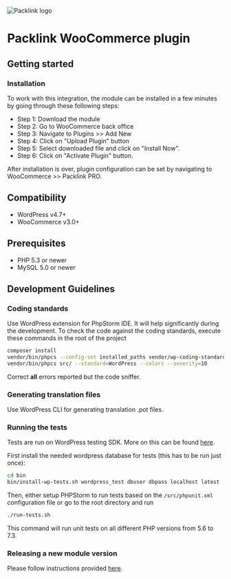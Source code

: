 ![Packlink logo](https://pro.packlink.es/public-assets/common/images/icons/packlink.svg)

# Packlink WooCommerce plugin

## Getting started

### Installation
To work with this integration, the module can be installed in a few minutes by going through these following steps:

- Step 1: Download the module
- Step 2: Go to WooCommerce back office
- Step 3: Navigate to Plugins >> Add New
- Step 4: Click on "Upload Plugin" button 
- Step 5: Select downloaded file and click on "Install Now".
- Step 6: Click on "Activate Plugin" button.

After installation is over, plugin configuration can be set by navigating to WooCommerce >> Packlink PRO.

## Compatibility
- WordPress v4.7+
- WooCommerce v3.0+

## Prerequisites
- PHP 5.3 or newer
- MySQL 5.0 or newer

## Development Guidelines
### Coding standards
Use WordPress extension for PhpStorm IDE. It will help significantly during the development.
To check the code against the coding standards, execute these commands in the root of the project
```bash
composer install
vendor/bin/phpcs --config-set installed_paths vendor/wp-coding-standards/wpcs/
vendor/bin/phpcs src/ --standard=WordPress --colors --severity=10
``` 

Correct **all** errors reported but the code sniffer.

### Generating translation files

Use WordPress CLI for generating translation .pot files.

### Running the tests
Tests are run on WordPress testing SDK. More on this can be found [here](https://make.wordpress.org/cli/handbook/plugin-unit-tests/).

First install the needed wordpress database for tests (this has to be run just once):
```bash
cd bin
bin/install-wp-tests.sh wordpress_test dbuser dbpass localhost latest
``` 
Then, either setup PHPStorm to run tests based on the `/src/phpunit.xml` configuration file
or go to the root directory and run
```bash
./run-tests.sh
```
This command will run unit tests on all different PHP versions from 5.6 to 7.3.

### Releasing a new module version

Please follow instructions provided [here](https://logeecom.atlassian.net/wiki/spaces/PACKLINK/pages/1367179297/WC+-+Plugin+Release+Procedure).